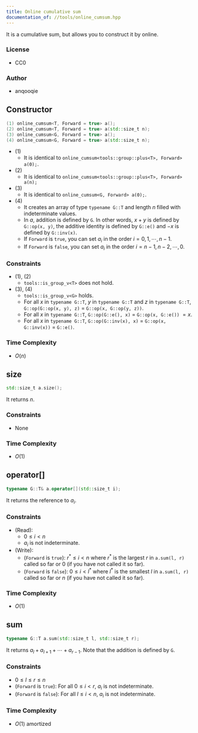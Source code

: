 ```yaml
---
title: Online cumulative sum
documentation_of: //tools/online_cumsum.hpp
---
```


It is a cumulative sum, but allows you to construct it by online.

### License
- CC0

### Author
- anqooqie

## Constructor
```cpp
(1) online_cumsum<T, Forward = true> a();
(2) online_cumsum<T, Forward = true> a(std::size_t n);
(3) online_cumsum<G, Forward = true> a();
(4) online_cumsum<G, Forward = true> a(std::size_t n);
```

- (1)
    - It is identical to `online_cumsum<tools::group::plus<T>, Forward> a(0);`.
- (2)
    - It is identical to `online_cumsum<tools::group::plus<T>, Forward> a(n);`
- (3)
    - It is identical to `online_cumsum<G, Forward> a(0);`.
- (4)
    - It creates an array of type `typename G::T` and length $n$ filled with indeterminate values.
    - In $a$, addition is defined by `G`. In other words, $x + y$ is defined by `G::op(x, y)`, the additive identity is defined by `G::e()` and $-x$ is defined by `G::inv(x)`.
    - If `Forward` is `true`, you can set $a_i$ in the order $i = 0, 1, \cdots, {n - 1}$.
    - If `Forward` is `false`, you can set $a_i$ in the order $i = n - 1, n - 2, \cdots, 0$.

### Constraints
- (1), (2)
    - `tools::is_group_v<T>` does not hold.
- (3), (4)
    - `tools::is_group_v<G>` holds.
    - For all $x$ in `typename G::T`, $y$ in `typename G::T` and $z$ in `typename G::T`, `G::op(G::op(x, y), z)` $=$ `G::op(x, G::op(y, z))`.
    - For all $x$ in `typename G::T`, `G::op(G::e(), x)` $=$ `G::op(x, G::e())` $= x$.
    - For all $x$ in `typename G::T`, `G::op(G::inv(x), x)` $=$ `G::op(x, G::inv(x))` $=$ `G::e()`.

### Time Complexity
- $O(n)$

## size
```cpp
std::size_t a.size();
```

It returns $n$.

### Constraints
- None

### Time Complexity
- $O(1)$

## operator[]
```cpp
typename G::T& a.operator[](std::size_t i);
```

It returns the reference to $a_i$.

### Constraints
- (Read):
    - $0 \leq i < n$
    - $a_i$ is not indeterminate.
- (Write):
    - (`Forward` is `true`): $r^\ast \leq i < n$ where $r^\ast$ is the largest $r$ in `a.sum(l, r)` called so far or $0$ (if you have not called it so far).
    - (`Forward` is `false`): $0 \leq i < l^\ast$ where $l^\ast$ is the smallest $l$ in `a.sum(l, r)` called so far or $n$ (if you have not called it so far).

### Time Complexity
- $O(1)$

## sum
```cpp
typename G::T a.sum(std::size_t l, std::size_t r);
```

It returns $a_l + a_{l + 1} + \cdots + a_{r - 1}$.
Note that the addition is defined by `G`.

### Constraints
- $0 \leq l \leq r \leq n$
- (`Forward` is `true`): For all $0 \leq i < r$, $a_i$ is not indeterminate.
- (`Forward` is `false`): For all $l \leq i < n$, $a_i$ is not indeterminate.

### Time Complexity
- $O(1)$ amortized
